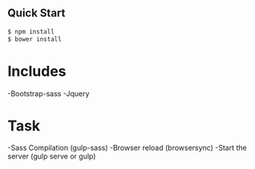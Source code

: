 
## Quick Start

```bash
$ npm install
$ bower install

```

# Includes

-Bootstrap-sass
-Jquery


# Task

-Sass Compilation (gulp-sass)
-Browser reload (browsersync)
-Start the server (gulp serve or gulp) 